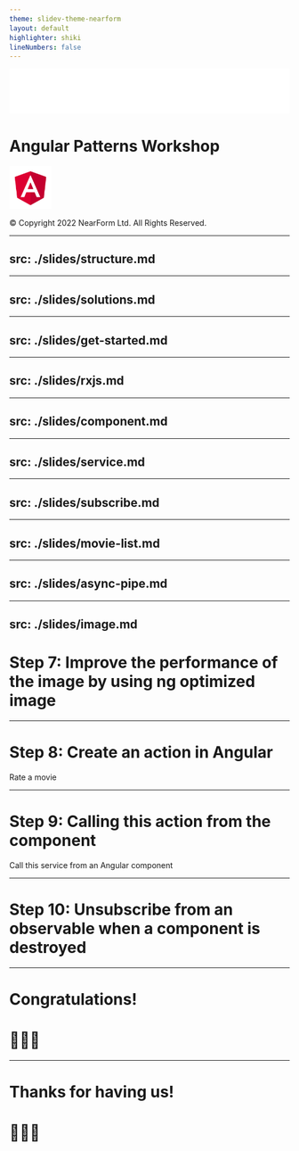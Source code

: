 ```yaml
---
theme: slidev-theme-nearform
layout: default
highlighter: shiki
lineNumbers: false
---
```


<img class=logo src="/images/nearform.svg">

# Angular Patterns Workshop

<img src="/images/angular.svg" style="width: 15%;">

<div class="copyright">

© Copyright 2022 NearForm Ltd. All Rights Reserved.

</div>

---
src: ./slides/structure.md
---

---
src: ./slides/solutions.md
---

---
src: ./slides/get-started.md
---


---
src: ./slides/rxjs.md
---

---
src: ./slides/component.md
---

---
src: ./slides/service.md
---

---
src: ./slides/subscribe.md
---

---
src: ./slides/movie-list.md
---

---
src: ./slides/async-pipe.md
---

---
src: ./slides/image.md
---

# Step 7: Improve the performance of the image by using ng optimized image

---

# Step 8: Create an action in Angular

Rate a movie

---

# Step 9: Calling this action from the component

Call this service from an Angular component

---

# Step 10: Unsubscribe from an observable when a component is destroyed

---

<div class="slidev-layout intro">

# Congratulations!

# 👏👏👏

</div>

---

<div class="slidev-layout intro">

# Thanks for having us!

# 🙏🙏🙏

</div>
